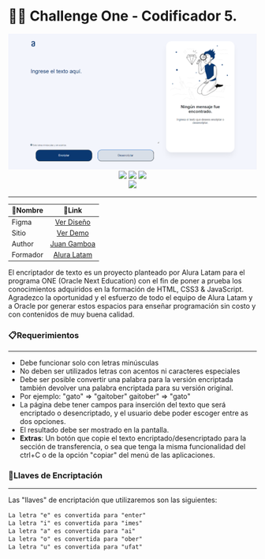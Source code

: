 # 👨‍💻 Challenge One - Codificador 5.

<div align="center">
    <img src="https://raw.githubusercontent.com/sebassena/challengeonecodificador5/frontend/assets/demo.png"/>
    <br />
    <img src="https://img.shields.io/badge/JavaScript-FEFF01?logo=javascript&logoColor=000000&style=for-the-badge"/>
    <img src="https://img.shields.io/badge/HTML-EC6231?logo=html5&logoColor=FFFFFF&style=for-the-badge" />
    <img src="https://img.shields.io/badge/CSS-01A3D8?logo=css3&logoColor=FFFFFF&style=for-the-badge" />
</div>

<div align="center">
    <img src="https://www.aluracursos.com/assets/img/challenges/oracle-one/logo_oracleAlura-es.1657102612.svg" />
</div>

---

<center>

| 📌Nombre       | 🔗Link           | 
| ------------- |:-------------:|
| Figma | [Ver Diseño](https://www.figma.com/file/trP3p5nEh7XUyB3n2bomjP/Alura-Challenge---Desaf%C3%ADo-1---L%C3%B3gica?node-id=0%3A1) |
| Sitio     | [Ver Demo](https://sebassena.github.io/challengeonecodificador5/) |
| Author      | [Juan Gamboa](https://juangamboa.co)     |  
| Formador | [Alura Latam](https://www.aluracursos.com/)      | 

</center>

El encriptador de texto es un proyecto planteado por Alura Latam para el programa ONE (Oracle Next Education) con el fin de poner a prueba los conocimientos adquiridos en la formación de HTML, CSS3 & JavaScript. Agradezco la oportunidad y el esfuerzo de todo el equipo de Alura Latam y a Oracle por generar estos espacios para enseñar programación sin costo y con contenidos de muy buena calidad.

### 📋Requerimientos
---
* Debe funcionar solo con letras minúsculas
* No deben ser utilizados letras con acentos ni caracteres especiales
* Debe ser posible convertir una palabra para la versión encriptada también devolver una palabra encriptada para su versión original.
* Por ejemplo:
"gato" => "gaitober"
gaitober" => "gato"
* La página debe tener campos para inserción del texto que será encriptado o desencriptado, y el usuario debe poder escoger entre as dos opciones.
* El resultado debe ser mostrado en la pantalla.
* **Extras**: Un botón que copie el texto encriptado/desencriptado para la sección de transferencia, o sea que tenga la misma funcionalidad del ctrl+C o de la opción "copiar" del menú de las aplicaciones.

### 🔐Llaves de Encriptación
---
Las "llaves" de encriptación que utilizaremos son las siguientes:

    La letra "e" es convertida para "enter"
    La letra "i" es convertida para "imes"
    La letra "a" es convertida para "ai"
    La letra "o" es convertida para "ober"
    La letra "u" es convertida para "ufat"
